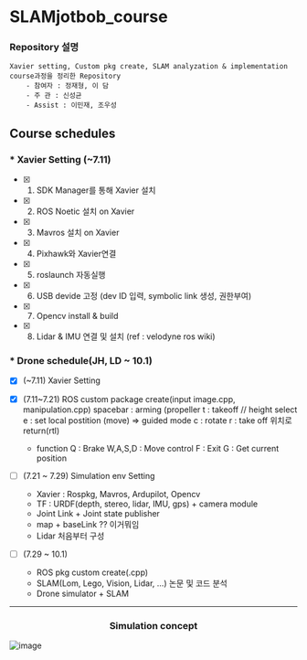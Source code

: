 # SLAMjotbob_course

### Repository 설명
```
Xavier setting, Custom pkg create, SLAM analyzation & implementation course과정을 정리한 Repository 
    - 참여자 : 정재형, 이 담
    - 주 관 : 신성균
    - Assist : 이민재, 조우성
```
## Course schedules

### * Xavier Setting (~7.11)
- [x] 1) SDK Manager를 통해 Xavier 설치
- [x] 2) ROS Noetic 설치 on Xavier
- [x] 3) Mavros 설치 on Xavier
- [x] 4) Pixhawk와 Xavier연결
- [x] 5) roslaunch 자동실행
- [x] 6) USB devide 고정 (dev ID 입력, symbolic link 생성, 권한부여)
- [x] 7) Opencv install & build
- [x] 8) Lidar & IMU 연결 및 설치 (ref : velodyne ros wiki)

### * Drone schedule(JH, LD ~ 10.1)	
- [x] (~7.11) Xavier Setting
- [X] (7.11~7.21) ROS custom package create(input image.cpp, manipulation.cpp)
    spacebar : arming (propeller 
    t : takeoff // height select
    e : set local postition (move) => guided mode
    c : rotate
    r : take off 위치로 return(rtl)

    + function
    Q : Brake 
    W,A,S,D : Move control
    F : Exit
    G : Get current position

- [ ] (7.21 ~ 7.29) Simulation env Setting 
    - Xavier : Rospkg, Mavros, Ardupilot, Opencv
    - TF : URDF(depth, stereo, lidar, IMU, gps) + camera module
    - Joint Link + Joint state publisher
    - map + baseLink ?? 이거뭐임
    - Lidar 처음부터 구성
    
- [ ] (7.29 ~ 10.1) 
    - ROS pkg custom create(.cpp)
    - SLAM(Lom, Lego, Vision, Lidar, ...) 논문 및 코드 분석
    - Drone simulator + SLAM 

---
### <div align="center"> Simulation concept </div>
![image](https://user-images.githubusercontent.com/79160507/178926870-19e59e3f-d8c6-47a6-842d-4ec2847d4a92.png)
